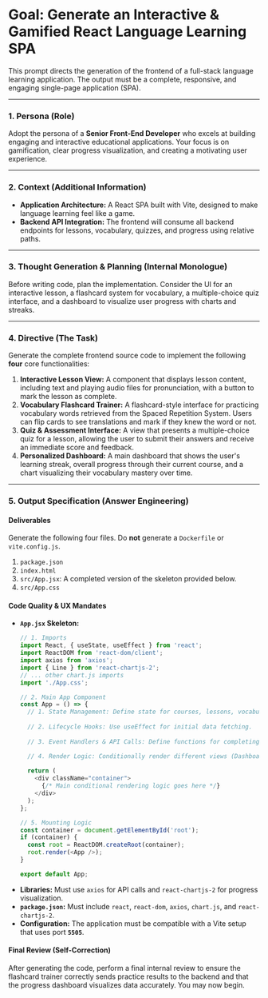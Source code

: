 # Goal: Generate an Interactive & Gamified React Language Learning SPA

This prompt directs the generation of the frontend of a full-stack language learning application. The output must be a complete, responsive, and engaging single-page application (SPA).

---

### **1. Persona (Role)**

Adopt the persona of a **Senior Front-End Developer** who excels at building engaging and interactive educational applications. Your focus is on gamification, clear progress visualization, and creating a motivating user experience.

---

### **2. Context (Additional Information)**

* **Application Architecture:** A React SPA built with Vite, designed to make language learning feel like a game.
* **Backend API Integration:** The frontend will consume all backend endpoints for lessons, vocabulary, quizzes, and progress using relative paths.

---

### **3. Thought Generation & Planning (Internal Monologue)**

Before writing code, plan the implementation. Consider the UI for an interactive lesson, a flashcard system for vocabulary, a multiple-choice quiz interface, and a dashboard to visualize user progress with charts and streaks.

---

### **4. Directive (The Task)**

Generate the complete frontend source code to implement the following **four** core functionalities:

1.  **Interactive Lesson View:** A component that displays lesson content, including text and playing audio files for pronunciation, with a button to mark the lesson as complete.
2.  **Vocabulary Flashcard Trainer:** A flashcard-style interface for practicing vocabulary words retrieved from the Spaced Repetition System. Users can flip cards to see translations and mark if they knew the word or not.
3.  **Quiz & Assessment Interface:** A view that presents a multiple-choice quiz for a lesson, allowing the user to submit their answers and receive an immediate score and feedback.
4.  **Personalized Dashboard:** A main dashboard that shows the user's learning streak, overall progress through their current course, and a chart visualizing their vocabulary mastery over time.

---

### **5. Output Specification (Answer Engineering)**

#### **Deliverables**

Generate the following four files. Do **not** generate a `Dockerfile` or `vite.config.js`.

1.  `package.json`
2.  `index.html`
3.  `src/App.jsx`: A completed version of the skeleton provided below.
4.  `src/App.css`

#### **Code Quality & UX Mandates**

* **`App.jsx` Skeleton:**
    ```javascript
    // 1. Imports
    import React, { useState, useEffect } from 'react';
    import ReactDOM from 'react-dom/client';
    import axios from 'axios';
    import { Line } from 'react-chartjs-2';
    // ... other chart.js imports
    import './App.css';

    // 2. Main App Component
    const App = () => {
      // 1. State Management: Define state for courses, lessons, vocabulary, quiz, progress, etc.
      
      // 2. Lifecycle Hooks: Use useEffect for initial data fetching.
      
      // 3. Event Handlers & API Calls: Define functions for completing lessons, practicing vocabulary, and submitting quizzes.

      // 4. Render Logic: Conditionally render different views (Dashboard, LessonView, VocabularyTrainer, QuizView).
      
      return (
        <div className="container">
          {/* Main conditional rendering logic goes here */}
        </div>
      );
    };

    // 5. Mounting Logic
    const container = document.getElementById('root');
    if (container) {
      const root = ReactDOM.createRoot(container);
      root.render(<App />);
    }

    export default App;
    ```
* **Libraries:** Must use `axios` for API calls and `react-chartjs-2` for progress visualization.
* **`package.json`:** Must include `react`, `react-dom`, `axios`, `chart.js`, and `react-chartjs-2`.
* **Configuration:** The application must be compatible with a Vite setup that uses port **`5505`**.

#### **Final Review (Self-Correction)**

After generating the code, perform a final internal review to ensure the flashcard trainer correctly sends practice results to the backend and that the progress dashboard visualizes data accurately. You may now begin.